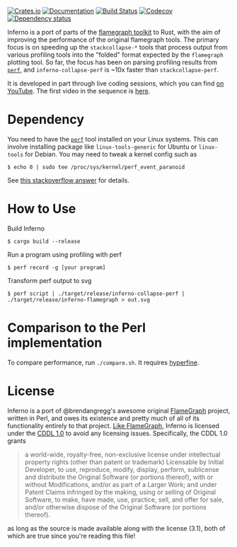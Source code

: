 [![Crates.io](https://img.shields.io/crates/v/inferno.svg)](https://crates.io/crates/inferno)
[![Documentation](https://docs.rs/inferno/badge.svg)](https://docs.rs/inferno/)
[![Build Status](https://travis-ci.org/jonhoo/inferno.svg?branch=master)](https://travis-ci.org/jonhoo/inferno)
[![Codecov](https://codecov.io/github/jonhoo/inferno/coverage.svg?branch=master)](https://codecov.io/gh/jonhoo/inferno)
[![Dependency status](https://deps.rs/repo/github/jonhoo/inferno/status.svg)](https://deps.rs/repo/github/jonhoo/inferno)

Inferno is a port of parts of the [flamegraph
toolkit](http://www.brendangregg.com/flamegraphs.html) to Rust, with the
aim of improving the performance of the original flamegraph tools. The
primary focus is on speeding up the `stackcollapse-*` tools that process
output from various profiling tools into the "folded" format expected by
the `flamegraph` plotting tool. So far, the focus has been on parsing
profiling results from
[`perf`](https://perf.wiki.kernel.org/index.php/Main_Page), and
`inferno-collapse-perf` is ~10x faster than `stackcollapse-perf`.

It is developed in part through live coding sessions, which you can find
[on YouTube](https://www.youtube.com/c/JonGjengset). The first video in
the sequence is [here](https://www.youtube.com/watch?v=jTpK-bNZiA4).

# Dependency

You need to have the [`perf`](https://perf.wiki.kernel.org/index.php/Main_Page) tool installed on your Linux systems.
This can involve installing package like `linux-tools-generic` for Ubuntu or `linux-tools` for Debian.
You may need to tweak a kernel config such as
```console
$ echo 0 | sudo tee /proc/sys/kernel/perf_event_paranoid
```
See [this stackoverflow answer](https://unix.stackexchange.com/a/14256) for details.

# How to Use

Build Inferno
```console
$ cargo build --release
```

Run a program using profiling with perf
```console
$ perf record -g [your program]
```

Transform perf output to svg
```console
$ perf script | ./target/release/inferno-collapse-perf | ./target/release/inferno-flamegraph > out.svg
```

# Comparison to the Perl implementation

To compare performance, run `./compare.sh`. It requires [hyperfine](https://github.com/sharkdp/hyperfine).

# License

Inferno is a port of @brendangregg's awesome original
[FlameGraph](https://github.com/brendangregg/FlameGraph) project,
written in Perl, and owes its existence and pretty much of all of its
functionality entirely to that project. [Like
FlameGraph](https://github.com/brendangregg/FlameGraph/commit/76719a446d6091c88434489cc99d6355c3c3ef41),
Inferno is licensed under the [CDDL
1.0](https://opensource.org/licenses/CDDL-1.0) to avoid any licensing
issues. Specifically, the CDDL 1.0 grants

> a world-wide, royalty-free, non-exclusive license under intellectual
> property rights (other than patent or trademark) Licensable by Initial
> Developer, to use, reproduce, modify, display, perform, sublicense and
> distribute the Original Software (or portions thereof), with or
> without Modifications, and/or as part of a Larger Work; and under
> Patent Claims infringed by the making, using or selling of Original
> Software, to make, have made, use, practice, sell, and offer for sale,
> and/or otherwise dispose of the Original Software (or portions
> thereof).

as long as the source is made available along with the license (3.1),
both of which are true since you're reading this file!
